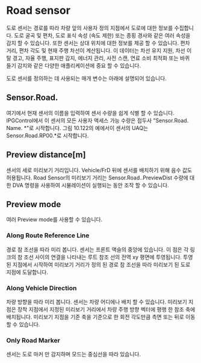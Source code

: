# Road sensor

도로 센서는 경로를 따라 차량 앞의 사용자 정의 지점에서 도로에 대한 정보를 수집합니다. 
도로 굴곡 및 편차, 도로 표식 속성 (속도 제한) 또는 종횡 경사와 같은 여러 속성을 감지 할 수 있습니다. 
또한 센서는 상대 위치에 대한 정보를 제공 할 수 있습니다. 편차 거리, 편차 각도 및 현재 주행 차선이 계산됩니다. 
이 데이터는 차선 유지 지원, 차선 이탈 경고, 자율 주행, 표지판 감지, 에너지 관리, 사전 스캔, 연료 소비 최적화 또는 바퀴 들기 감지와 같은 다양한 애플리케이션에 중요 할 수 있습니다.

도로 센서를 정의하는 데 사용되는 매개 변수는 아래에 설명되어 있습니다.

## Sensor.Road. 

여기에서 현재 센서의 이름을 입력하여 센서 수량을 쉽게 식별 할 수 있습니다. 
IPGControl에서 이 센서의 모든 사용자 액세스 가능 수량은 접두사 "Sensor.Road. Name. *"로 시작합니다. 
그림 10.122의 예에서이 센서의 UAQ는 Sensor.Road.RP00.*로 시작합니다.

## Preview distance[m]

센서의 세로 미리보기 거리입니다. Vehicle/FrD 뒤에 센서를 배치하기 위해 음수 값도 허용됩니다. 
Road Sensor의 미리보기 거리는 Sensor.Road.<name>.PreviewDist 수량에 대한 DVA 명령을 사용하여 시뮬레이션이 실행되는 동안 조작 할 수 있습니다.
  
## Preview mode

여러 Preview mode를 사용할 수 있습니다.

### Along Route Reference Line

경로 참 조선을 따라 미리 봅니다. 
센서는 프론트 액슬의 중앙에 있습니다. 
이 점은 각 링크의 참 조선 사이의 연결을 나타내는 루트 참조 선의 전역 xy 평면에 투영됩니다. 
투영 된 지점에서 시작하여 미리보기 거리가 정의 된 경로 참 조선을 따라 미리보기 된 도로 지점에 도달합니다.

### Along Vehicle Direction

차량 방향을 따라 미리 봅니다. 
센서는 차량 어디에나 배치 할 수 있습니다. 
미리보기 지점은 장착 지점에서 지정된 미리보기 거리에서 차량 주행 방향 벡터에 평행 한 참조 축에 배치됩니다.
미리보기 지점을 기준 축을 기준으로 한 회전 각도만큼 측면 또는 뒤로 이동할 수 있습니다.

### Only Road Marker

센서는 도로 마커 만 감지하며 모드는 중심선을 따라 있습니다.
